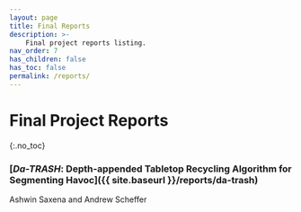 ```yaml
---
layout: page
title: Final Reports
description: >-
    Final project reports listing.
nav_order: 7
has_children: false
has_toc: false
permalink: /reports/
---
```


# Final Project Reports
{:.no_toc}



<!-- ### [Example Project: A final project template for DeepRob](/reports/example/)
Anthony Opipari, Huijie Zhang, Jiyue Zhu, Karthik Desingh, and Odest Chadwicke Jenkins -->

### [*Da-TRASH*: Depth-appended Tabletop Recycling Algorithm for Segmenting Havoc]({{ site.baseurl }}/reports/da-trash)
Ashwin Saxena and Andrew Scheffer


